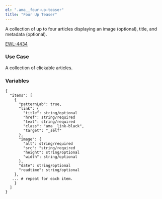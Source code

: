 ```yaml
---
el: ".ama__four-up-teaser"
title: "Four Up Teaser"
---
```


A collection of up to four articles displaying an image (optional), title, and metadata (optional). 

[EWL-4434](https://issues.ama-assn.org/browse/EWL-4434)

### Use Case
A collection of clickable articles.

### Variables
~~~
{
  "items": [
    {
      "patternLab": true,
      "link": {
        "title": string/optional
        "href": string/required
        "text": string/required
        "class": "ama__link-black",
        "target": "_self"
      },
      "image": {
        "alt": string/required
        "src": "string/required
        "height": string/optional
        "width": string/optional
      },
      "date": string/optional
      "readtime": string/optional
    },
   ... # repeat for each item.
    }
  ]
}
~~~
